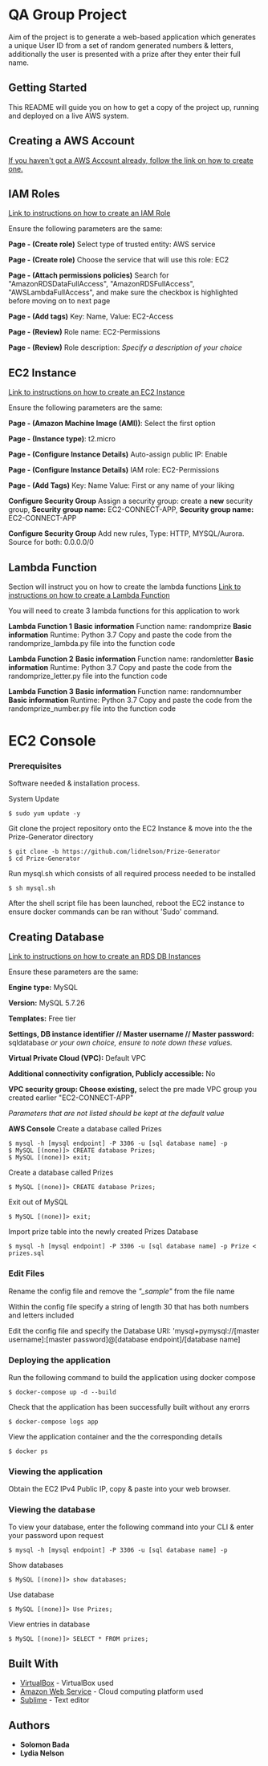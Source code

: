 # QA Group Project
Aim of the project is to generate a web-based application which generates a unique User ID from a set of random generated numbers & letters, additionally the user is presented with a prize after they enter their full name.

## Getting Started
This README will guide you on how to get a copy of the project up, running and deployed on a live AWS system.

## Creating a AWS Account
[If you haven't got a AWS Account already, follow the link on how to create one.](https://aws.amazon.com/premiumsupport/knowledge-center/create-and-activate-aws-account/)

## IAM Roles
[Link to instructions on how to create an IAM Role](https://docs.aws.amazon.com/AWSEC2/latest/UserGuide/iam-roles-for-amazon-ec2.html)

Ensure the following parameters are the same:

**Page - (Create role)** Select type of trusted entity: AWS service

**Page - (Create role)** Choose the service that will use this role: EC2

**Page - (Attach permissions policies)** Search for "AmazonRDSDataFullAccess", "AmazonRDSFullAccess", "AWSLambdaFullAccess", and make sure the checkbox is highlighted before moving on to next page

**Page - (Add tags)** Key: Name, Value: EC2-Access

**Page - (Review)** Role name: EC2-Permissions

**Page - (Review)** Role description: *Specify a description of your choice*


## EC2 Instance
[Link to instructions on how to create an EC2 Instance](https://docs.aws.amazon.com/efs/latest/ug/gs-step-one-create-ec2-resources.html)

Ensure the following parameters are the same:

**Page - (Amazon Machine Image (AMI))**: Select the first option

**Page - (Instance type)**: t2.micro

**Page - (Configure Instance Details)** Auto-assign public IP: Enable

**Page - (Configure Instance Details)** IAM role: EC2-Permissions

**Page - (Add Tags)** Key: Name Value: First or any name of your liking

**Configure Security Group** Assign a security group: create a **new** security group, **Security group name:** EC2-CONNECT-APP,   **Security group name:** EC2-CONNECT-APP 

**Configure Security Group** Add new rules, Type: HTTP, MYSQL/Aurora. Source for both: 0.0.0.0/0 

## Lambda Function
Section will instruct you on how to create the lambda functions
[Link to instructions on how to create a Lambda Function](https://docs.aws.amazon.com/lex/latest/dg/gs-bp-create-lambda-function.html)

You will need to create 3 lambda functions for this application to work

**Lambda Function 1**
**Basic information** Function name: randomprize
**Basic information** Runtime: Python 3.7
Copy and paste the code from the randomprize_lambda.py file into the function code

**Lambda Function 2**
**Basic information** Function name: randomletter
**Basic information** Runtime: Python 3.7
Copy and paste the code from the randomprize_letter.py file into the function code

**Lambda Function 3**
**Basic information** Function name: randomnumber
**Basic information** Runtime: Python 3.7
Copy and paste the code from the randomprize_number.py file into the function code

# EC2 Console
### Prerequisites
Software needed & installation process.

System Update
```
$ sudo yum update -y
```
Git clone the project repository onto the EC2 Instance & move into the the Prize-Generator directory
```
$ git clone -b https://github.com/lidnelson/Prize-Generator
$ cd Prize-Generator
```
Run mysql.sh which consists of all required process needed to be installed
```
$ sh mysql.sh
```
After the shell script file has been launched, reboot the EC2 instance to ensure docker commands can be ran without 'Sudo' command.

## Creating Database
[Link to instructions on how to create an RDS DB Instances](https://docs.aws.amazon.com/AmazonRDS/latest/UserGuide/CHAP_Tutorials.WebServerDB.CreateDBInstance.html)

Ensure these parameters are the same:

**Engine type:** MySQL

**Version:** MySQL 5.7.26

**Templates:** Free tier

**Settings, DB instance identifier // Master username // Master password:** sqldatabase *or your own choice, ensure to note down 
these values.*

**Virtual Private Cloud (VPC):** Default VPC

**Additional connectivity configration, Publicly accessible:** No

**VPC security group: Choose existing,** select the pre made VPC group you created earlier "EC2-CONNECT-APP"

*Parameters that are not listed should be kept at the default value*

**AWS Console**
Create a database called Prizes
```
$ mysql -h [mysql endpoint] -P 3306 -u [sql database name] -p
$ MySQL [(none)]> CREATE database Prizes;
$ MySQL [(none)]> exit;
```
Create a database called Prizes
```
$ MySQL [(none)]> CREATE database Prizes;
```
Exit out of MySQL
```
$ MySQL [(none)]> exit;
```
Import prize table into the newly created Prizes Database
```
$ mysql -h [mysql endpoint] -P 3306 -u [sql database name] -p Prize < prizes.sql
```

### Edit Files
Rename the config file and remove the *"_sample"* from the file name

Within the config file specify a string of length 30 that has both numbers and letters included

Edit the config file and specify the Database URI: 'mysql+pymysql://[master username]:[master password]@[database endpoint]/[database name]


### Deploying the application

Run the following command to build the application using docker compose
```
$ docker-compose up -d --build
```
Check that the application has been successfully built without any erorrs
```
$ docker-compose logs app
```
View the application container and the the corresponding details
```
$ docker ps
```
### Viewing the application

Obtain the EC2 IPv4 Public IP, copy & paste into your web browser.

### Viewing the database

To view your database, enter the following command into your CLI & enter your password upon request
```
$ mysql -h [mysql endpoint] -P 3306 -u [sql database name] -p
```
Show databases
```
$ MySQL [(none)]> show databases;
```
Use database
```
$ MySQL [(none)]> Use Prizes;
```
View entries in database
```
$ MySQL [(none)]> SELECT * FROM prizes;
```


## Built With

* [VirtualBox](https://www.virtualbox.org/wiki/Downloads) - VirtualBox used
* [Amazon Web Service](https://aws.amazon.com/) - Cloud computing platform used
* [Sublime](https://www.sublimetext.com/3) - Text editor

## Authors

* **Solomon Bada**
* **Lydia Nelson**
